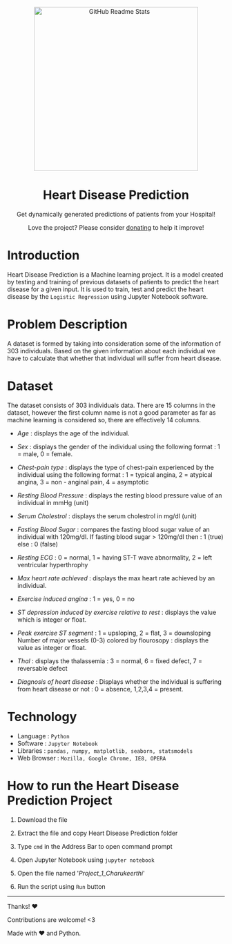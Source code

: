 <p align="center">
 <img width="380px" src="https://cdn.dribbble.com/users/4506667/screenshots/14492641/media/6de2720d067de8107641c12e6acbd0db.png" align="center" alt="GitHub Readme Stats" />
 <h1 align="center">Heart Disease Prediction</h1>
 <p align="center">Get dynamically generated predictions of patients from your Hospital!</p>
</p>

<p align="center">Love the project? Please consider <a href="">donating</a> to help it improve!
<p>

# Introduction

Heart Disease Prediction is a Machine learning project. It is a model created by testing and training of previous datasets of patients to predict the heart disease for a given input. It is used to train, test and predict the heart disease by the `Logistic Regression` using Jupyter Notebook software.

# Problem Description

A dataset is formed by taking into consideration some of the information of 303 individuals. Based on the given information about each individual we have to calculate that whether that individual will suffer from heart disease.

# Dataset

The dataset consists of 303 individuals data.
There are 15 columns in the dataset, however the first column name is not a good parameter as far as machine learning is considered so, there are effectively 14 columns.

- _Age_ : displays the age of the individual.

- _Sex_ : displays the gender of the individual using the following format : 1 = male, 0 = female.
- _Chest-pain type_ : displays the type of chest-pain experienced by the individual using the following format : 1 = typical angina, 2 = atypical angina, 3 = non - anginal pain, 4 = asymptotic
- _Resting Blood Pressure_ : displays the resting blood pressure value of an individual in mmHg (unit)
- _Serum Cholestrol_ : displays the serum cholestrol in mg/dl (unit)
- _Fasting Blood Sugar_ : compares the fasting blood sugar value of an individual with 120mg/dl. If fasting blood sugar > 120mg/dl then : 1 (true) else : 0 (false)
- _Resting ECG_ : 0 = normal, 1 = having ST-T wave abnormality, 2 = left ventricular hyperthrophy
- _Max heart rate achieved_ : displays the max heart rate achieved by an individual.
- _Exercise induced angina_ : 1 = yes, 0 = no
- _ST depression induced by exercise relative to rest_ : displays the value which is integer or float.
- _Peak exercise ST segment_ : 1 = upsloping, 2 = flat, 3 = downsloping
Number of major vessels (0-3) colored by flourosopy : displays the value as integer or float.
- _Thal_ : displays the thalassemia : 3 = normal, 6 = fixed defect, 7 = reversable defect
- _Diagnosis of heart disease_ : Displays whether the individual is suffering from heart disease or not : 0 = absence, 1,2,3,4 = present.

# Technology

- Language : `Python`
- Software : `Jupyter Notebook`
- Libraries : `pandas, numpy, matplotlib, seaborn, statsmodels`
- Web Browser : `Mozilla, Google Chrome, IE8, OPERA`

# How to run the Heart Disease Prediction Project

1. Download the file

2. Extract the file and copy Heart Disease Prediction folder

3. Type `cmd` in the Address Bar to open command prompt

4. Open Jupyter Notebook using `jupyter notebook`

5. Open the file named '_Project_1_Charukeerthi_'

7. Run the script using `Run` button


---

Thanks! :heart:

Contributions are welcome! <3

Made with :heart: and Python.

